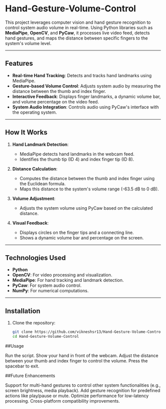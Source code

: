 # Hand-Gesture-Volume-Control  

This project leverages computer vision and hand gesture recognition to control system audio volume in real-time. Using Python libraries such as **MediaPipe**, **OpenCV**, and **PyCaw**, it processes live video feed, detects hand gestures, and maps the distance between specific fingers to the system's volume level.  

---

## Features  

- **Real-time Hand Tracking**: Detects and tracks hand landmarks using MediaPipe.  
- **Gesture-based Volume Control**: Adjusts system audio by measuring the distance between the thumb and index finger.  
- **Interactive Feedback**: Displays finger landmarks, a dynamic volume bar, and volume percentage on the video feed.  
- **System Audio Integration**: Controls audio using PyCaw's interface with the operating system.  

---

## How It Works  

1. **Hand Landmark Detection**:  
   - MediaPipe detects hand landmarks in the webcam feed.  
   - Identifies the thumb tip (ID 4) and index finger tip (ID 8).  

2. **Distance Calculation**:  
   - Computes the distance between the thumb and index finger using the Euclidean formula.  
   - Maps this distance to the system's volume range (-63.5 dB to 0 dB).  

3. **Volume Adjustment**:  
   - Adjusts the system volume using PyCaw based on the calculated distance.  

4. **Visual Feedback**:  
   - Displays circles on the finger tips and a connecting line.  
   - Shows a dynamic volume bar and percentage on the screen.  

---

## Technologies Used  

- **Python**  
- **OpenCV**: For video processing and visualization.  
- **MediaPipe**: For hand tracking and landmark detection.  
- **PyCaw**: For system audio control.  
- **NumPy**: For numerical computations.  

---

## Installation  

1. Clone the repository:  
   ```bash
   git clone https://github.com/vikneshsr13/Hand-Gesture-Volume-Control.git
   cd Hand-Gesture-Volume-Control

##Usage

Run the script.
Show your hand in front of the webcam.
Adjust the distance between your thumb and index finger to control the volume.
Press the spacebar to exit.

##Future Enhancements

Support for multi-hand gestures to control other system functionalities (e.g., screen brightness, media playback).
Add gesture recognition for predefined actions like play/pause or mute.
Optimize performance for low-latency processing.
Cross-platform compatibility improvements.
